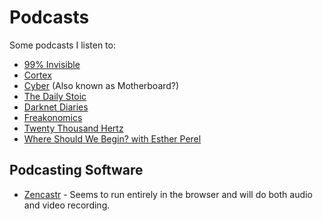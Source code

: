 # Podcasts

Some podcasts I listen to:

- [99% Invisible](https://99percentinvisible.org/)
- [Cortex](https://relay.fm/cortex)
- [Cyber](https://motherboard.vice.com) (Also known as Motherboard?)
- [The Daily Stoic](https://dailystoic.com/podcast/)
- [Darknet Diaries](https://darknetdiaries.com/)
- [Freakonomics](https://freakonomics.com/series/freakonomics-radio/)
- [Twenty Thousand Hertz](https://www.20k.org/)
- [Where Should We Begin? with Esther Perel](https://www.estherperel.com/podcast)

## Podcasting Software

- [Zencastr](https://zencastr.com) - Seems to run entirely in the browser and
  will do both audio and video recording.
